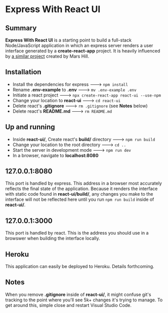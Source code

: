 # Express With React UI

## Summary

**Express With React UI** is a starting point to build a full-stack Node/JavaScript application in which an express server renders a user interface generated by a **create-react-app** project. It is heavily influenced by [a similar project](https://github.com/mars/heroku-cra-node) created by Mars Hill.

## Installation

- Install the dependencies for express ---> `npm install`
- Rename **.env-example** to **.env** ---> `mv .env-example .env`
- Initiate a react project ---> `npx create-react-app react-ui --use-npm`
- Change your location to **react-ui** ---> `cd react-ui`
- Delete react's **.gitignore** ---> `rm .gitignore` (see **Notes** below)
- Delete react's **README.md** ---> `rm README.md`

## Up and running

- Inside **react-ui/**, Create react's **build/** directory ---> `npm run build`
- Change your location to the root directory ---> `cd ..`
- Start the server in development mode ---> `npm run dev`
- In a browser, navigate to **localhost:8080**

## 127.0.0.1:8080

This port is handled by express. This address in a browser most accurately reflects the final state of the application. Because it renders the interface with static code found in **react-ui/build/**, any changes you make to the interface will not be reflected here until you run `npm run build` inside of **react-ui/**.

## 127.0.0.1:3000

This port is handled by react. This is the address you should use in a browswer when building the interface locally.

## Heroku

This application can easily be deployed to Heroku. Details forthcoming.

## Notes

When you remove **.gitignore** inside of **react-ui/**, it might confuse git's tracking to the point where you'll see 5k+ changes it's trying to manage. To get around this, simple close and restart Visual Studio Code.
